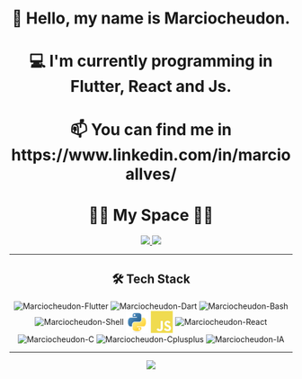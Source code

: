<h1 align="center">👋 Hello, my name is Marciocheudon.</h1>
<h1 align="center">💻 I'm currently programming in Flutter, React and Js.</h1>
<h1 align="center">📫 You can find me in https://www.linkedin.com/in/marcioallves/</h1>

<h1 align="center">👨‍💻 My Space 👨‍💻</h1>

<div align="center">
  <a href="https://github.com/Marciocheudon">
    <img height="180em" src="https://github-readme-stats.vercel.app/api?username=Marciocheudon&show_icons=true&theme=tokyonight&include_all_commits=true&count_private=true&hide_border=true&border_radius=10&hide_title=true"/>
    <img height="180em" src="https://github-readme-stats.vercel.app/api/top-langs/?username=Marciocheudon&layout=compact&langs_count=7&theme=tokyonight&hide_border=true&border_radius=10"/>
  </a>
</div>

---

<div align="center">
  <h2>🛠️ Tech Stack</h2>
  <div style="display: inline_block">
    <img align="center" alt="Marciocheudon-Flutter" height="40" width="40" src="https://cdn.jsdelivr.net/gh/devicons/devicon/icons/flutter/flutter-original.svg">
    <img align="center" alt="Marciocheudon-Dart" height="40" width="40" src="https://cdn.jsdelivr.net/gh/devicons/devicon/icons/dart/dart-original.svg">
    <img align="center" alt="Marciocheudon-Bash" height="40" width="40" src="https://cdn.jsdelivr.net/gh/devicons/devicon/icons/bash/bash-original.svg">
    <img align="center" alt="Marciocheudon-Shell" height="40" width="40" src="https://img.icons8.com/ios-filled/50/000000/console.png">
    <img align="center" alt="Marciocheudon-Python" height="40" width="40" src="https://raw.githubusercontent.com/devicons/devicon/master/icons/python/python-original.svg">
    <img align="center" alt="Marciocheudon-Javascript" height="40" width="40" src="https://raw.githubusercontent.com/devicons/devicon/master/icons/javascript/javascript-plain.svg">
    <img align="center" alt="Marciocheudon-React" height="40" width="40" src="https://cdn.jsdelivr.net/gh/devicons/devicon/icons/react/react-original.svg">
    <img align="center" alt="Marciocheudon-C" height="40" width="40" src="https://cdn.jsdelivr.net/gh/devicons/devicon/icons/c/c-original.svg">
    <img align="center" alt="Marciocheudon-Cplusplus" height="40" width="40" src="https://cdn.jsdelivr.net/gh/devicons/devicon/icons/cplusplus/cplusplus-original.svg">
    <img align="center" alt="Marciocheudon-IA" height="40" width="40" src="https://img.icons8.com/ios-filled/50/000000/artificial-intelligence.png">
  </div>
</div>

---

<div align="center">
  <img src="https://readme-typing-svg.herokuapp.com?font=Fira+Code&weight=500&size=25&pause=1000&color=00FF00&background=000000&center=true&vCenter=true&width=500&lines=Mobile+Developer;AI+Enthusiast;Hack+The+Planet;Change+The+Planet">
</div>


  
